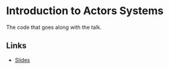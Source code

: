 # Introduction to Actors Systems #

The code that goes along with the talk.


## Links ##

* [Slides](https://docs.google.com/presentation/pub?id=1P5e1MXEf1Zji4t69nIiWSBoF91cljrBmiJBWNDlWu9w&start=false&loop=false&delayms=3000)

